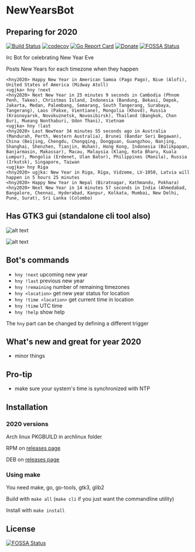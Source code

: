 # NewYearsBot

## Preparing for 2020

[![Build Status](https://travis-ci.org/ugjka/newyearsbot.svg?branch=master)](https://travis-ci.org/ugjka/newyearsbot)
[![codecov](https://codecov.io/gh/ugjka/newyearsbot/branch/master/graph/badge.svg)](https://codecov.io/gh/ugjka/newyearsbot)
[![Go Report Card](https://goreportcard.com/badge/github.com/ugjka/newyearsbot/nyb)](https://goreportcard.com/report/github.com/ugjka/newyearsbot/nyb)
[![Donate](https://dl.ugjka.net/Donate-PayPal-green.svg)](https://www.paypal.me/ugjka)
[![FOSSA Status](https://app.fossa.io/api/projects/git%2Bgithub.com%2Fugjka%2Fnewyearsbot.svg?type=shield)](https://app.fossa.io/projects/git%2Bgithub.com%2Fugjka%2Fnewyearsbot?ref=badge_shield)

Irc Bot for celebrating New Year Eve

Posts New Years for each timezone when they happen

```text
<hny2020> Happy New Year in American Samoa (Pago Pago), Niue (Alofi), United States of America (Midway Atoll)
<ugjka> hny !next
<hny2020> Next New Year in 25 minutes 9 seconds in Cambodia (Phnom Penh, Takeo), Christmas Island, Indonesia (Bandung, Bekasi, Depok, Jakarta, Medan, Palembang, Semarang, South Tangerang, Surabaya, Tangerang), Laos (Pakxe, Vientiane), Mongolia (Khovd), Russia (Krasnoyarsk, Novokuznetsk, Novosibirsk), Thailand (Bangkok, Chon Buri, Mueang Nonthaburi, Udon Thani), Vietnam
<ugjka> hny !last
<hny2020> Last NewYear 34 minutes 55 seconds ago in Australia (Mandurah, Perth, Western Australia), Brunei (Bandar Seri Begawan), China (Beijing, Chengdu, Chongqing, Dongguan, Guangzhou, Nanjing, Shanghai, Shenzhen, Tianjin, Wuhan), Hong Kong, Indonesia (Balikpapan, Banjarmasin, Makassar), Macau, Malaysia (Klang, Kota Bharu, Kuala Lumpur), Mongolia (Erdenet, Ulan Bator), Philippines (Manila), Russia (Irkutsk), Singapore, Taiwan
<ugjka> hny Riga
<hny2020> ugjka: New Year in Riga, Rīga, Vidzeme, LV-1050, Latvia will happen in 5 hours 25 minutes
<hny2020> Happy New Year in Nepal (Biratnagar, Kathmandu, Pokhara)
<hny2020> Next New Year in 14 minutes 57 seconds in India (Ahmedabad, Bangalore, Chennai, Hyderabad, Kanpur, Kolkata, Mumbai, New Delhi, Pune, Surat), Sri Lanka (Colombo)
```

## Has GTK3 gui (standalone cli tool also)

![alt text](https://i.imgur.com/wcFYRO8.png "Main window")

![alt text](https://i.imgur.com/ze0V82J.png "Bot status")

## Bot's commands

* `hny !next` upcoming new year
* `hny !last` previous new year
* `hny !remaining` number of remaining timezones
* `hny <location>` get new year status for location
* `hny !time <location>` get current time in location
* `hny !time` UTC time
* `hny !help` show help

The `hny` part can be changed by defining a different trigger

## What's new and great for year 2020

* minor things

## Pro-tip

* make sure your system's time is synchronized with NTP

## Installation

### 2020 versions

Arch linux PKGBUILD in archlinux folder

RPM on [releases page](https://github.com/ugjka/newyearsbot/releases)

DEB on [releases page](https://github.com/ugjka/newyearsbot/releases)

### Using make

You need make, go, go-tools, gtk3, glib2

Build with `make all` (`make cli` if you just want the commandline utility)

Install with `make install`

## License

[![FOSSA Status](https://app.fossa.io/api/projects/git%2Bgithub.com%2Fugjka%2Fnewyearsbot.svg?type=large)](https://app.fossa.io/projects/git%2Bgithub.com%2Fugjka%2Fnewyearsbot?ref=badge_large)
